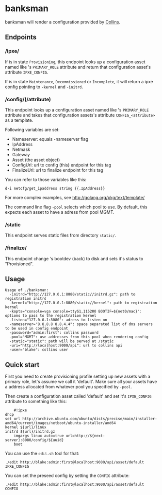 # banksman

banksman will render a configuration provided by [Collins](http://tumblr.github.io/collins/).

## Endpoints

### /ipxe/<tag>

If <tag> is in state `Provisioning`, this endpoint looks up a configuration
asset named like <tag>'s `PRIMARY_ROLE` attribute and return that configuration
asset's attribute `IPXE_CONFIG`.

If <tag> is in state `Maintenance`, `Decommissioned` or `Incomplete`, it will
return a ipxe config pointing to `-kernel` and `-initrd`.


### /config/<tag>(/attribute)

This endpoint looks up a configuration asset named like <tag>'s `PRIMARY_ROLE`
attribute and takes that configuration assets's attribute `CONFIG_<attribute>`
as a template.

Following variables are set:

- Nameserver: equals -nameserver flag
- IpAddress
- Netmask
- Gateway
- Asset (the asset object)
- ConfigUrl: url to config (this) endpoint for this tag
- FinalizeUrl: url to finalize endpoint for this tag

You can refer to those variables like this:

    d-i netcfg/get_ipaddress string {{.IpAddress}}

For more complex examples, see http://golang.org/pkg/text/template/

The command line flag `-pool` selects which pool to use. By default, this
expects each asset to have a adress from pool MGMT.

### /static

This endpoint serves static files from directory `static/`.

### /finalize/<tag>

This endpoint change <tag>'s bootdev (back) to disk and sets it's status to
"Provisioned".

## Usage

    Usage of ./banksman:
      -initrd="http://127.0.0.1:8080/static//initrd.gz": path to registration initrd
      -kernel="http://127.0.0.1:8080/static//kernel": path to registration kernel
      -kopts="console=vga console=ttyS1,115200 BOOTIF=${net0/mac}": options to pass to the registration kernel
      -listen="127.0.0.1:8080": adress to listen on
      -nameserver="8.8.8.8 8.8.4.4": space separated list of dns servers to be used in config endpoint
      -password="admin:first": collins password
      -pool="MGMT": use addresses from this pool when rendering config
      -static="static": path will be served at /static
      -uri="http://localhost:9000/api": url to collins api
      -user="blake": collins user

## Quick start

First you need to create provisioning profile setting up new assets with a
primary role, let's assume we call it 'default'. Make sure all your assets
have a address allocated from whatever pool you specified by `-pool`.

Then create a configuration asset called 'default' and set it's `IPXE_CONFIG`
attribute to something like this:

		#!ipxe 
    dhcp
    set url http://archive.ubuntu.com/ubuntu/dists/precise/main/installer-amd64/current/images/netboot/ubuntu-installer/amd64
    kernel ${url}/linux
    initrd ${url}/initrd.gz
		imgargs linux auto=true url=http://${next-server}:8080/config/${uuid}
		boot


You can use the `edit.sh` tool for that:

    ./edit http://blake:admin:first@localhost:9000/api/asset/default IPXE_CONFIG

You can set the preseed config by setting the `CONFIG` attribute:

    ./edit http://blake:admin:first@localhost:9000/api/asset/default CONFIG

